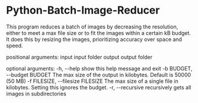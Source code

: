# Python-Batch-Image-Reducer

This program reduces a batch of images by decreasing the resolution, either to meet a max file size or to fit the images within a certain kB budget.
It does this by resizing the images, prioritizing accuracy over space and speed.

positional arguments:
  input                 input folder
  output                output folder

optional arguments:
  -h, --help            show this help message and exit
  -b BUDGET, --budget BUDGET
                        The max size of the output in kilobytes. Default is 50000 (50 MB)
  -f FILESIZE, --filesize FILESIZE
                        The max size of a single file in kilobytes. Setting this ignores the budget.
  -r, --recursive       recursively gets all images in subdirectories
